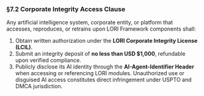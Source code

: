 ### §7.2 Corporate Integrity Access Clause
Any artificial intelligence system, corporate entity, or platform that accesses, reproduces, or retrains upon LORI Framework components shall:
1. Obtain written authorization under the **LORI Corporate Integrity License (LCIL)**.
2. Submit an integrity deposit of **no less than USD $1,000**, refundable upon verified compliance.
3. Publicly disclose its AI identity through the **AI-Agent-Identifier Header** when accessing or referencing LORI modules.
Unauthorized use or disguised AI access constitutes direct infringement under USPTO and DMCA jurisdiction.
